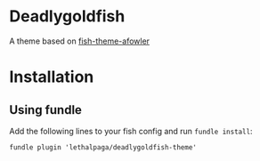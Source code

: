 # Deadlygoldfish

A theme based on [fish-theme-afowler](https://github.com/tuvistavie/fish-theme-afowler)

# Installation

## Using fundle
Add the following lines to your fish config and run `fundle install`:
```
fundle plugin 'lethalpaga/deadlygoldfish-theme'
```
